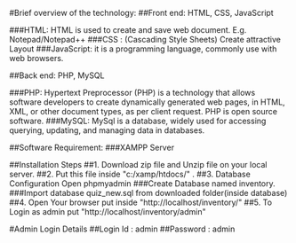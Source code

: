 #Brief overview of the technology:
##Front end: HTML, CSS, JavaScript

###HTML: HTML is used to create and save web document. E.g. Notepad/Notepad++
###CSS : (Cascading Style Sheets) Create attractive Layout
###JavaScript: it is a programming language, commonly use with web browsers.

##Back end: PHP, MySQL

###PHP: Hypertext Preprocessor (PHP) is a technology that allows software developers to create dynamically generated web pages, in HTML, XML, or other document types, as per client request. PHP is open source software.
###MySQL: MySql is a database, widely used for accessing querying, updating, and managing data in databases.
 

##Software Requirement:
###XAMPP Server

##Installation Steps
##1. Download zip file and Unzip file on your local server.
##2. Put this file inside "c:/xamp/htdocs/" .
##3. Database Configuration
Open phpmyadmin
###Create Database named inventory.
###Import database quiz_new.sql from downloaded folder(inside database)
##4. Open Your browser put inside "http://localhost/inventory/"
##5. To Login as admin put "http://localhost/inventory/admin"

#Admin Login Details
##Login Id : admin
##Password : admin
